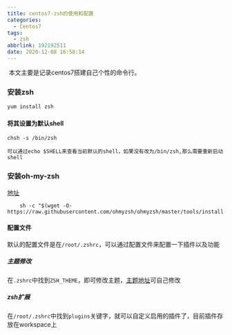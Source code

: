 ```yaml
---
title: centos7-zsh的使用和配置
categories:
  - Centos7
tags:
  - zsh
abbrlink: 192192511
date: 2020-12-08 16:58:14
---
```


​	 本文主要是记录centos7搭建自己个性的命令行。

### 安装zsh

~~~sh
yum install zsh
~~~

#### 将其设置为默认shell

~~~`
chsh -s /bin/zsh
~~~

`可以通过echo $SHELL来查看当前默认的shell，如果没有改为/bin/zsh,那么需要重新启动shell`

### 安装oh-my-zsh

[地址](https://github.com/ohmyzsh/ohmyzsh)

~~~
	sh -c "$(wget -O- https://raw.githubusercontent.com/ohmyzsh/ohmyzsh/master/tools/install.sh)"
~~~

#### 配置文件

​	默认的配置文件是在`/root/.zshrc`，可以通过配置文件来配置一下插件以及功能

##### 主题修改

在`.zshrc`中找到`ZSH_THEME`，即可修改主题，[主题地址](https://github.com/ohmyzsh/ohmyzsh/wiki/themes)可自己修改

##### zsh扩展

​	在`/root/.zshrc`中找到`plugins`关键字，就可以自定义启用的插件了，目前插件存放在workspace上


~~~